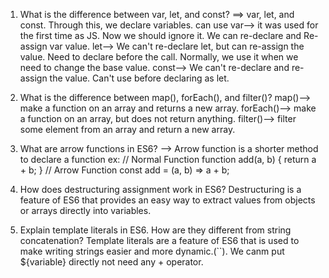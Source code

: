 1) What is the difference between var, let, and const?
==> var, let, and const. Through this, we declare variables. can use 
var--> it was used for the first time as JS. Now we should ignore it. We can re-declare and Re-assign var value.
let--> We can't re-declare let, but can re-assign the value. Need to declare before the call. Normally, we use it when we need to change the base value.
const--> We can't re-declare and re-assign the value. Can't use before declaring as let.

2) What is the difference between map(), forEach(), and filter()?
map()--> make a function on an array and returns a new array.
forEach()--> make a function on an array, but does not return anything.
filter()--> filter some element from an array and return a new array.

3) What are arrow functions in ES6?
--> Arrow function is a shorter method to declare a function
   ex:
   // Normal Function
function add(a, b) {
  return a + b;
}
// Arrow Function
const add = (a, b) => a + b;

4) How does destructuring assignment work in ES6?
Destructuring is a feature of ES6 that provides an easy way to extract values ​​from objects or arrays directly into variables.

5) Explain template literals in ES6. How are they different from string concatenation?
Template literals are a feature of ES6 that is used to make writing strings easier and more dynamic.(``). We canm put ${variable} directly not need any + operator.
